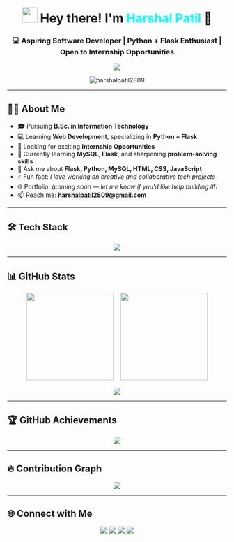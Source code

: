 <h1 align="center">
  <img src="https://media.giphy.com/media/hvRJCLFzcasrR4ia7z/giphy.gif" width="35" />
  Hey there! I'm <span style="color:#00FFFF">Harshal Patil</span> 👋
</h1>

<h3 align="center">
  💻 Aspiring Software Developer | Python + Flask Enthusiast | Open to Internship Opportunities
</h3>

<p align="center">
  <img src="https://readme-typing-svg.herokuapp.com?font=Fira+Code&duration=2500&pause=1000&center=true&vCenter=true&width=435&lines=Web+Developer+in+Training+%F0%9F%9A%80;Flask+Backend+Explorer+%F0%9F%9B%A0%EF%B8%8F;Creative+Thinker+%F0%9F%A7%91%E2%80%8D%F0%9F%92%BB;Open+to+Internships" />
</p>

<p align="center">
  <img src="https://komarev.com/ghpvc/?username=harshalpatil2809&label=Profile%20views&color=00FFFF&style=flat-square" alt="harshalpatil2809" />
</p>

---

## 🧑‍💻 About Me

- 🎓 Pursuing **B.Sc. in Information Technology**
- 💻 Learning **Web Development**, specializing in **Python + Flask**
- 🚀 Looking for exciting **Internship Opportunities**
- 🌱 Currently learning **MySQL**, **Flask**, and sharpening **problem-solving skills**
- 💬 Ask me about **Flask, Python, MySQL, HTML, CSS, JavaScript**
- ⚡ Fun fact: *I love working on creative and collaborative tech projects*
- 🌐 Portfolio: *(coming soon — let me know if you'd like help building it!)*
- 📫 Reach me: **harshalpatil2809@gmail.com**

---

## 🛠️ Tech Stack

<p align="center">
  <img src="https://skillicons.dev/icons?i=html,css,js,python,flask,mysql,git,github,vscode,figma" />
</p>

---

## 📊 GitHub Stats

<p align="center">
  <img src="https://github-readme-stats.vercel.app/api?username=harshalpatil2809&show_icons=true&theme=tokyonight&icon_color=00ffff&title_color=00ffff&text_color=cccccc&bg_color=16161A" height="200" />
  &nbsp;&nbsp;
  <img src="https://github-readme-streak-stats.herokuapp.com?user=harshalpatil2809&theme=tokyonight&hide_border=false&background=16161A&currStreakLabel=00ffff&sideNums=00ffff&sideLabels=cccccc&dates=cccccc" height="200" />
</p>

<p align="center">
  <img src="https://github-readme-stats.vercel.app/api/top-langs/?username=harshalpatil2809&layout=compact&theme=tokyonight&bg_color=16161A&title_color=00ffff&text_color=cccccc" />
</p>

---

## 🏆 GitHub Achievements

<p align="center">
  <img src="https://github-profile-trophy.vercel.app/?username=harshalpatil2809&theme=tokyonight&no-bg=true&no-frame=true&margin-w=10&row=2&column=4" />
</p>

---

## 🔥 Contribution Graph

<p align="center">
  <img src="https://github-readme-activity-graph.vercel.app/graph?username=harshalpatil2809&theme=tokyo-night&area=true&hide_border=true" />
</p>

---

## 🌐 Connect with Me

<p align="center">
  <a href="mailto:harshalpatil2809@gmail.com">
    <img src="https://img.shields.io/badge/Gmail-16161A?style=for-the-badge&logo=gmail&logoColor=00FFFF" />
  </a>
  <a href="https://www.linkedin.com/in/harshal-patil-56a0b2293/" target="_blank">
    <img src="https://img.shields.io/badge/LinkedIn-16161A?style=for-the-badge&logo=linkedin&logoColor=00FFFF" />
  </a>
  <a href="https://x.com/Patil_Harshal_5" target="_blank">
    <img src="https://img.shields.io/badge/Twitter(X)-16161A?style=for-the-badge&logo=twitter&logoColor=00FFFF" />
  </a>
  <a href="https://www.instagram.com/_harshallpatil_/?hl=en" target="_blank">
    <img src="https://img.shields.io/badge/Instagram-16161A?style=for-the-badge&logo=instagram&logoColor=00FFFF" />
  </a>
</p>
